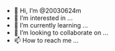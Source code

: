 - 👋 Hi, I’m @20030624m
- 👀 I’m interested in ...
- 🌱 I’m currently learning ...
- 💞️ I’m looking to collaborate on ...
- 📫 How to reach me ...

<!---
20030624m/20030624m is a ✨ special ✨ repository because its `README.md` (this file) appears on your GitHub profile.
You can click the Preview link to take a look at your changes.
--->
